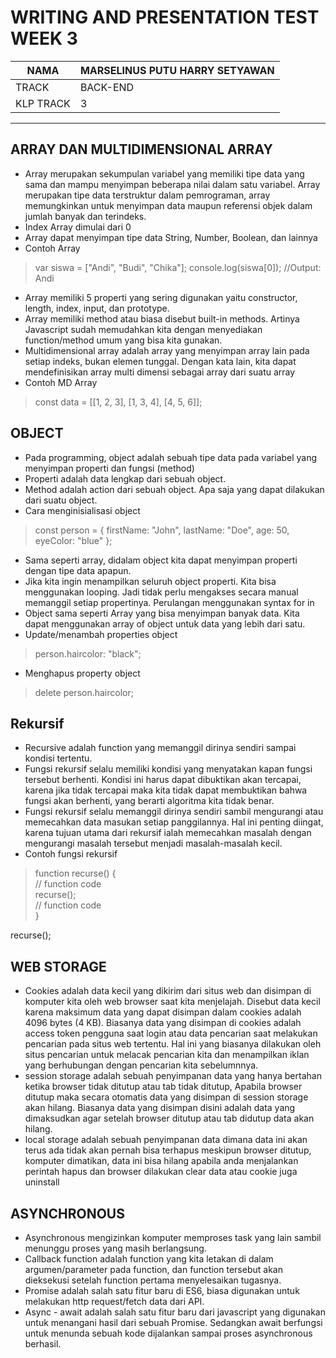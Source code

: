 # WRITING AND PRESENTATION TEST WEEK 3

NAMA | MARSELINUS PUTU HARRY SETYAWAN
------------ | -------------
TRACK | BACK-END
KLP TRACK | 3

***

## ARRAY DAN MULTIDIMENSIONAL ARRAY
* Array merupakan sekumpulan variabel yang memiliki tipe data yang sama dan mampu menyimpan beberapa nilai dalam satu variabel. Array merupakan tipe data terstruktur dalam pemrograman, array memungkinkan untuk menyimpan data maupun referensi objek dalam jumlah banyak dan terindeks.
* Index Array dimulai dari 0
* Array dapat menyimpan tipe data String, Number, Boolean, dan lainnya
* Contoh Array
> var siswa = ["Andi", "Budi", "Chika"];
> console.log(siswa[0]); //Output: Andi
* Array memiliki 5 properti yang sering digunakan yaitu constructor, length, index, input, dan prototype.
* Array memiliki method atau biasa disebut built-in methods. Artinya Javascript sudah memudahkan kita dengan menyediakan function/method umum yang bisa kita gunakan.
* Multidimensional array adalah array yang menyimpan array lain pada setiap indeks, bukan elemen tunggal. Dengan kata lain, kita dapat mendefinisikan array multi dimensi sebagai array dari suatu array
* Contoh MD Array
> const data = [[1, 2, 3], [1, 3, 4], [4, 5, 6]];

## OBJECT
* Pada programming, object adalah sebuah tipe data pada variabel yang menyimpan properti dan fungsi (method)
* Properti adalah data lengkap dari sebuah object.
* Method adalah action dari sebuah object. Apa saja yang dapat dilakukan dari suatu object.
* Cara menginisialisasi object
> const person = {
  firstName: "John",
  lastName: "Doe",
  age: 50,
  eyeColor: "blue"
};
* Sama seperti array, didalam object kita dapat menyimpan properti dengan tipe data apapun.
* Jika kita ingin menampilkan seluruh object properti. Kita bisa menggunakan looping. Jadi tidak perlu mengakses secara manual memanggil setiap propertinya. Perulangan menggunakan syntax for in
* Object sama seperti Array yang bisa menyimpan banyak data. Kita dapat menggunakan array of object untuk data yang lebih dari satu.
* Update/menambah properties object
> person.haircolor: "black";
* Menghapus property object
> delete person.haircolor;

## Rekursif
* Recursive adalah function yang memanggil dirinya sendiri sampai kondisi tertentu.
* Fungsi rekursif selalu memiliki kondisi yang menyatakan kapan fungsi tersebut berhenti. Kondisi ini harus dapat dibuktikan akan tercapai, karena jika tidak tercapai maka kita tidak dapat membuktikan bahwa fungsi akan berhenti, yang berarti algoritma kita tidak benar.
* Fungsi rekursif selalu memanggil dirinya sendiri sambil mengurangi atau memecahkan data masukan setiap panggilannya. Hal ini penting diingat, karena tujuan utama dari rekursif ialah memecahkan masalah dengan mengurangi masalah tersebut menjadi masalah-masalah kecil.
* Contoh fungsi rekursif
> function recurse() {  
    // function code  
    recurse();  
    // function code  
}  
  
recurse();  

## WEB STORAGE
* Cookies adalah data kecil yang dikirim dari situs web dan disimpan di komputer kita oleh web browser saat kita menjelajah. Disebut data kecil karena maksimum data yang dapat disimpan dalam cookies adalah 4096 bytes (4 KB). Biasanya data yang disimpan di cookies adalah access token pengguna saat login atau data pencarian saat melakukan pencarian pada situs web tertentu. Hal ini yang biasanya dilakukan oleh situs pencarian untuk melacak pencarian kita dan menampilkan iklan yang berhubungan dengan pencarian kita sebelumnnya.
* session storage adalah sebuah penyimpanan data yang hanya bertahan ketika browser tidak ditutup atau tab tidak ditutup, Apabila browser ditutup maka secara otomatis data yang disimpan di session storage akan hilang. Biasanya data yang disimpan disini adalah data yang dimaksudkan agar setelah browser ditutup atau tab didutup data akan hilang. 
* local storage adalah sebuah penyimpanan data dimana data ini akan terus ada tidak akan pernah bisa terhapus meskipun browser ditutup, komputer dimatikan, data ini bisa hilang apabila anda menjalankan perintah hapus dan browser dilakukan clear data atau cookie juga uninstall

## ASYNCHRONOUS
* Asynchronous mengizinkan komputer memproses task yang lain sambil menunggu proses yang masih berlangsung.
* Callback function adalah function yang kita letakan di dalam argumen/parameter pada function, dan function tersebut akan dieksekusi setelah function pertama menyelesaikan tugasnya.
* Promise adalah salah satu fitur baru di ES6, biasa digunakan untuk melakukan http request/fetch data dari API.
* Async - await adalah salah satu fitur baru dari javascript yang digunakan untuk menangani hasil dari sebuah Promise. Sedangkan await berfungsi untuk menunda sebuah kode dijalankan sampai proses asynchronous berhasil.
